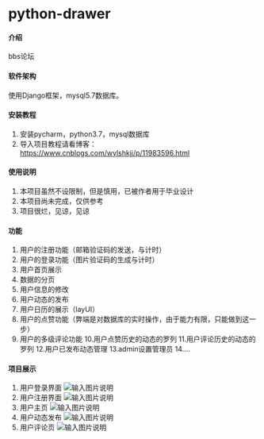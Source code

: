 # python-drawer

#### 介绍
bbs论坛

#### 软件架构
使用Django框架，mysql5.7数据库。


#### 安装教程

1.  安装pycharm，python3.7，mysql数据库
2.  导入项目教程请看博客：https://www.cnblogs.com/wylshkjj/p/11983596.html

#### 使用说明

1.  本项目虽然不设限制，但是慎用，已被作者用于毕业设计
2.  本项目尚未完成，仅供参考
3.  项目很烂，见谅，见谅

#### 功能
1. 用户的注册功能（邮箱验证码的发送，与计时）
2. 用户的登录功能（图片验证码的生成与计时）
3. 用户首页展示
4. 数据的分页
5. 用户信息的修改
6. 用户动态的发布
7. 用户日历的展示（layUI）
8. 用户的点赞功能（弊端是对数据库的实时操作，由于能力有限，只能做到这一步）
9. 用户的多级评论功能
10.用户点赞历史的动态的罗列
11.用户评论历史的动态的罗列
12.用户已发布动态管理
13.admin设置管理员
14....

#### 项目展示
1.  用户登录界面
![输入图片说明](https://images.gitee.com/uploads/images/2020/0430/224351_48204d45_2221473.jpeg "bbs登录.JPG")
2.  用户注册界面
![输入图片说明](https://images.gitee.com/uploads/images/2020/0430/224430_417c439b_2221473.jpeg "bbs注册.JPG")
3.  用户主页
![输入图片说明](https://images.gitee.com/uploads/images/2020/0430/224503_984929b3_2221473.jpeg "bbs首页.JPG")
4.  用户动态发布
![输入图片说明](https://images.gitee.com/uploads/images/2020/0430/224553_f989ef77_2221473.jpeg "bbs动态发布.JPG") 
5.  用户评论页
![输入图片说明](https://images.gitee.com/uploads/images/2020/0430/224728_58bcaa18_2221473.jpeg "bbs评论页面.JPG")
